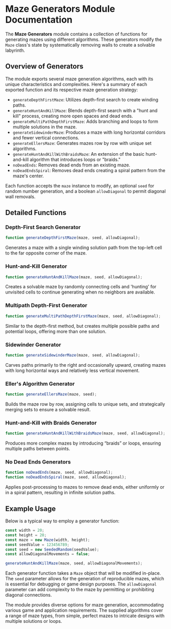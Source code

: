 # Maze Generators Module Documentation

The **Maze Generators** module contains a collection of functions for generating mazes using different algorithms. These generators modify the `Maze` class's state by systematically removing walls to create a solvable labyrinth.

## Overview of Generators

The module exports several maze generation algorithms, each with its unique characteristics and complexities. Here's a summary of each exported function and its respective maze generation strategy:

- `generateDepthFirstMaze`: Utilizes depth-first search to create winding paths.
- `generateHuntAndKillMaze`: Blends depth-first search with a "hunt and kill" process, creating more open spaces and dead ends.
- `generateMultiPathDepthFirstMaze`: Adds branching and loops to form multiple solutions in the maze.
- `generateSidewinderMaze`: Produces a maze with long horizontal corridors and fewer vertical connections.
- `generateEllersMaze`: Generates mazes row by row with unique set algorithms.
- `generateHuntAndKillWithBraidsMaze`: An extension of the basic hunt-and-kill algorithm that introduces loops or "braids."
- `noDeadEnds`: Removes dead ends from an existing maze.
- `noDeadEndsSpiral`: Removes dead ends creating a spiral pattern from the maze's center.

Each function accepts the `maze` instance to modify, an optional `seed` for random number generation, and a boolean `allowDiagonal` to permit diagonal wall removals.

## Detailed Functions

### Depth-First Search Generator

```javascript
function generateDepthFirstMaze(maze, seed, allowDiagonal);
```

Generates a maze with a single winding solution path from the top-left cell to the far opposite corner of the maze.

### Hunt-and-Kill Generator

```javascript
function generateHuntAndKillMaze(maze, seed, allowDiagonal);
```

Creates a solvable maze by randomly connecting cells and 'hunting' for unvisited cells to continue generating when no neighbors are available.

### Multipath Depth-First Generator

```javascript
function generateMultiPathDepthFirstMaze(maze, seed, allowDiagonal);
```

Similar to the depth-first method, but creates multiple possible paths and potential loops, offering more than one solution.

### Sidewinder Generator

```javascript
function generateSidewinderMaze(maze, seed, allowDiagonal);
```

Carves paths primarily to the right and occasionally upward, creating mazes with long horizontal ways and relatively less vertical movement.

### Eller's Algorithm Generator

```javascript
function generateEllersMaze(maze, seed);
```

Builds the maze row by row, assigning cells to unique sets, and strategically merging sets to ensure a solvable result.

### Hunt-and-Kill with Braids Generator

```javascript
function generateHuntAndKillWithBraidsMaze(maze, seed, allowDiagonal);
```

Produces more complex mazes by introducing “braids” or loops, ensuring multiple paths between points.

### No Dead Ends Generators

```javascript
function noDeadEnds(maze, seed, allowDiagonal);
function noDeadEndsSpiral(maze, seed, allowDiagonal);
```

Applies post-processing to mazes to remove dead ends, either uniformly or in a spiral pattern, resulting in infinite solution paths.

## Example Usage

Below is a typical way to employ a generator function:

```javascript
const width = 20;
const height = 20;
const maze = new Maze(width, height);
const seedValue = 123456789;
const seed = new SeededRandom(seedValue);
const allowDiagonalMovements = false;

generateHuntAndKillMaze(maze, seed, allowDiagonalMovements);
```

Each generator function takes a `Maze` object that will be modified in-place. The `seed` parameter allows for the generation of reproducible mazes, which is essential for debugging or game design purposes. The `allowDiagonal` parameter can add complexity to the maze by permitting or prohibiting diagonal connections.

The module provides diverse options for maze generation, accommodating various game and application requirements. The supplied algorithms cover a range of maze types, from simple, perfect mazes to intricate designs with multiple solutions or loops.